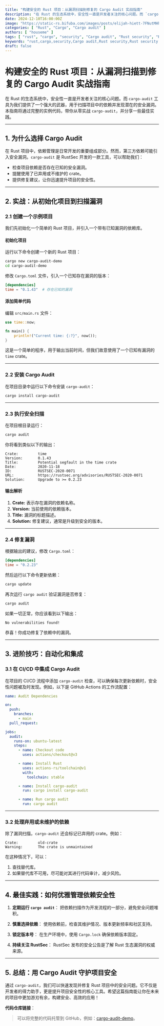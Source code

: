 ```yaml
---
title: "构建安全的 Rust 项目：从漏洞扫描到修复的 Cargo Audit 实战指南"
description: "在 Rust 的生态系统中，安全性一直是开发者关注的核心问题。而 `cargo-audit` 工具为我们提供了一个强大的武器，用于扫描项目中的依赖并发现潜在的安全漏洞。本指南将通过完整的实例代码，带你从零实战 `cargo-audit`，并分享一些最佳实践。"
date: 2024-12-10T16:00:00Z
image: "https://static-rs.bifuba.com/images/posts/elijah-hiett-7FNutMHhBxI-unsplash.jpg"
categories: [ "Rust", "Cargo", "Cargo audit" ]
authors: [ "houseme" ]
tags: [ "rust", "cargo", "security", "Cargo audit", "Rust security", "Rust security audit", "Rust security vulnerabilities" ]
keywords: "rust,cargo,security,Cargo audit,Rust security,Rust security audit,Rust security vulnerabilities"
draft: false
---
```


# **构建安全的 Rust 项目：从漏洞扫描到修复的 Cargo Audit 实战指南**

在 Rust 的生态系统中，安全性一直是开发者关注的核心问题。而 `cargo-audit` 工具为我们提供了一个强大的武器，用于扫描项目中的依赖并发现潜在的安全漏洞。本指南将通过完整的实例代码，带你从零实战 `cargo-audit`，并分享一些最佳实践。

---

## **1. 为什么选择 Cargo Audit**

在 Rust 项目中，依赖管理是日常开发的重要组成部分。然而，第三方依赖可能引入安全漏洞。`cargo-audit` 是 RustSec 开发的一款工具，可以帮助我们：

- 检查项目依赖是否存在已知的安全漏洞。
- 提醒使用了已弃用或不维护的 crate。
- 提供修复建议，让你迅速提升项目的安全性。

---

## **2. 实战：从初始化项目到扫描漏洞**

### **2.1 创建一个示例项目**

我们先初始化一个简单的 Rust 项目，并引入一个带有已知漏洞的依赖库。

#### 初始化项目

运行以下命令创建一个新的 Rust 项目：

```bash
cargo new cargo-audit-demo
cd cargo-audit-demo
```

修改 `Cargo.toml` 文件，引入一个已知存在漏洞的版本：

```toml
[dependencies]
time = "0.1.43"  # 存在已知的漏洞
```

#### 添加简单代码

编辑 `src/main.rs` 文件：

```rust
use time::now;

fn main() {
    println!("Current time: {:?}", now());
}
```

这是一个简单的程序，用于输出当前时间，但我们故意使用了一个已知有漏洞的 `time` crate。

---

### **2.2 安装 Cargo Audit**

在项目目录中运行以下命令安装 `cargo-audit`：

```bash
cargo install cargo-audit
```

---

### **2.3 执行安全扫描**

在项目根目录运行：

```bash
cargo audit
```

你将看到类似以下的输出：

```plaintext
Crate:         time
Version:       0.1.43
Title:         Potential segfault in the time crate
Date:          2020-11-18
ID:            RUSTSEC-2020-0071
URL:           https://rustsec.org/advisories/RUSTSEC-2020-0071
Solution:      Upgrade to >= 0.2.23
```

#### **输出解析**

1. **Crate:** 表示存在漏洞的依赖名称。
2. **Version:** 当前使用的依赖版本。
3. **Title:** 漏洞的标题描述。
4. **Solution:** 修复建议，通常是升级到安全的版本。

---

### **2.4 修复漏洞**

根据输出的建议，修改 `Cargo.toml`：

```toml
[dependencies]
time = "0.2.23"
```

然后运行以下命令更新依赖：

```bash
cargo update
```

再次运行 `cargo audit` 验证漏洞是否修复：

```bash
cargo audit
```

如果一切正常，你应该看到以下输出：

```plaintext
No vulnerabilities found!
```

恭喜！你成功修复了依赖中的漏洞。

---

## **3. 进阶技巧：自动化和集成**

### **3.1 在 CI/CD 中集成 Cargo Audit**

在项目的 CI/CD 流程中添加 `cargo-audit` 检查，可以确保每次更新依赖时，安全性问题被及时发现。例如，以下是 GitHub Actions 的工作流配置：

```yaml
name: Audit Dependencies

on:
  push:
    branches:
      - main
  pull_request:

jobs:
  audit:
    runs-on: ubuntu-latest
    steps:
      - name: Checkout code
        uses: actions/checkout@v3

      - name: Install Rust
        uses: actions-rs/toolchain@v1
        with:
          toolchain: stable

      - name: Install cargo-audit
        run: cargo install cargo-audit

      - name: Run cargo audit
        run: cargo audit
```

---

### **3.2 处理弃用或未维护的依赖**

除了漏洞扫描，`cargo-audit` 还会标记已弃用的 crate。例如：

```plaintext
Crate:         old-crate
Warning:       The crate is unmaintained
```

在这种情况下，可以：

1. 查找替代库。
2. 如果替代库不可用，尽可能对其进行代码审计，减少风险。

---

## **4. 最佳实践：如何优雅管理依赖安全性**

1. **定期运行 `cargo audit`**：
   把依赖扫描作为开发流程的一部分，避免安全问题堆积。

2. **慎重选择依赖**：
   使用依赖前，检查其维护情况、版本更新频率和社区支持。

3. **锁定版本号**：
   在生产环境中，使用 `Cargo.lock` 确保依赖版本固定。

4. **持续关注 RustSec**：
   RustSec 发布的安全公告是了解 Rust 生态漏洞的权威来源。

---

## **5. 总结：用 Cargo Audit 守护项目安全**

通过 `cargo-audit`，我们可以快速发现并修复 Rust 项目中的安全问题。它不仅是开发者的得力助手，更是提升项目安全性的核心工具。希望这篇指南能让你在未来的项目中更加游刃有余，构建安全、高效的应用！

**代码仓库链接**：

> 可以将完整的代码托管到 GitHub，例如：[cargo-audit-demo](https://github.com/example/cargo-audit-demo)。
